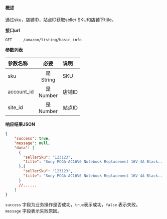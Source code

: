 #### 概述
通过sku，店铺ID，站点ID获取seller SKU和店铺下title。

__接口url__
```text
GET     /amazon/listing/basic_info
```

__参数列表__

| 参数名称    |      必要       | 说明   |
|:-----------|:--------------:|:------|
| sku        | 是<br/> String | SKU   |
| account_id | 是<br/> Number | 店铺ID |
| site_id    | 是<br/> Number | 站点ID |

**响应结果JSON**
```json
{
    "success": true,
    "message": null,
    "data": [
      {
        "sellerSku": "123123",
        "title": "Sony PCGA-AC16V6 Notebook Replacement 16V 4A Black..."
      },{
        "sellerSku": "123123",
        "title": "Sony PCGA-AC16V6 Notebook Replacement 16V 4A Black..."
      }
      //......
    ]
}
```
`success` 字段为业务操作是否成功，`true`表示成功，`false` 表示失败。 <br />
`message` 字段表示失败原因。